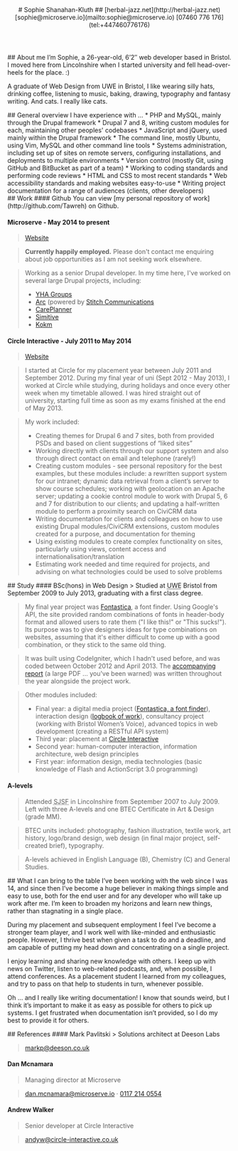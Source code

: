 <article id="page">
<header>
# Sophie Shanahan-Kluth
## <span class="web">[herbal-jazz.net](http://herbal-jazz.net)</span> <span class="email">[sophie@microserve.io](mailto:sophie@microserve.io)</span> <span class="phone">[07460 776 176](tel:+447460776176)</span>
</header>

<section class="about-me">
## About me
I’m Sophie, a 26-year-old, 6’2″ web developer based in Bristol. I moved here from Lincolnshire when I started university and fell head-over-heels for the place. :)

A graduate of Web Design from UWE in Bristol, I like wearing silly hats, drinking coffee, listening to music, baking, drawing, typography and fantasy writing. And cats. I really like cats.
</section>

<section class="overview">
## General overview
I have experience with ...
*   PHP and MySQL, mainly through the Drupal framework
*   Drupal 7 and 8, writing custom modules for each, maintaining other peoples' codebases
*   JavaScript and jQuery, used mainly within the Drupal framework
*   The command line, mostly Ubuntu, using Vim, MySQL and other command line tools
*   Systems administration, including set up of sites on remote servers, configuring installations, and deployments to multiple environments
*   Version control (mostly Git, using GitHub and BitBucket as part of a team)
*   Working to coding standards and performing code reviews
*   HTML and CSS to most recent standards
*   Web accessibility standards and making websites easy-to-use
*   Writing project documentation for a range of audiences (clients, other developers)
</section>

<section class="work">
## Work
#### Github
You can view [my personal repository of work](http://github.com/Tawreh) on Github.

#### Microserve - May 2014 to present
> [Website](http://microserve.io/)

> **Currently happily employed.** Please don't contact me enquiring about job opportunities as I am not seeking work elsewhere.

> Working as a senior Drupal developer. In my time here, I've worked on several large Drupal projects, including:
> *   [YHA Groups](https://groups.yha.org.uk/)
> *   [Arc](http://stitch.forinsiders.co.uk) (powered by [Stitch Communications](http://talkwithstitch.co.uk/)
> *   [CarePlanner](http://care-planner.co.uk)
> *   [Simitive](http://simitive.com)
> *   [Kokm](http://kokmdemo.com/)

#### Circle Interactive - July 2011 to May 2014
> [Website](http://circle-interactive.co.uk/)

> I started at Circle for my placement year between July 2011 and September 2012\. During my final year of uni (Sept 2012 - May 2013), I worked at Circle while studying, during holidays and once every other week when my timetable allowed. I was hired straight out of university, starting full time as soon as my exams finished at the end of May 2013.

> My work included:
> *   Creating themes for Drupal 6 and 7 sites, both from provided PSDs and based on client suggestions of “liked sites”
> *   Working directly with clients through our support system and also through direct contact on email and telephone (rarely!)
> *   Creating custom modules - see personal repository for the best examples, but these modules include: a rewritten support system for our intranet; dynamic data retrieval from a client’s server to show course schedules; working with geolocation on an Apache server; updating a cookie control module to work with Drupal 5, 6 and 7 for distribution to our clients; and updating a half-written module to perform a proximity search on CiviCRM data
> *   Writing documentation for clients and colleagues on how to use existing Drupal modules/CiviCRM extensions, custom modules created for a purpose, and documentation for theming
> *   Using existing modules to create complex functionality on sites, particularly using views, content access and internationalisation/translation
> *   Estimating work needed and time required for projects, and advising on what technologies could be used to solve problems
</section>

<section class="study">
## Study
#### BSc(hons) in Web Design
> Studied at <abbr title="University of the West of England">UWE</abbr> Bristol from September 2009 to July 2013, graduating with a first class degree.

> My final year project was [Fontastica](http://fontastica.herbal-jazz.net), a font finder. Using Google's API, the site provided random combinations of fonts in header-body format and allowed users to rate them ("I like this!" or "This sucks!"). Its purpose was to give designers ideas for type combinations on websites, assuming that it's either difficult to come up with a good combination, or they stick to the same old thing.

> It was built using CodeIgniter, which I hadn't used before, and was coded between October 2012 and April 2013\. The [accompanying report](/cv/dmp/report.pdf) (a large PDF ... you've been warned) was written throughout the year alongside the project work.

> Other modules included:
> *   Final year: a digital media project ([Fontastica, a font finder](http://fontastica.herbal-jazz.net)), interaction design ([logbook of work](http://id.herbal-jazz.net/)), consultancy project (working with Bristol Women’s Voice), advanced topics in web development (creating a RESTful API system)
> *   Third year: placement at [Circle Interactive](http://circle-interactive.co.uk/)
> *   Second year: human-computer interaction, information architecture, web design principles
> *   First year: information design, media technologies (basic knowledge of Flash and ActionScript 3.0 programming)

#### A-levels
> Attended <abbr title="Sleaford Joint Sixth Form">SJSF</abbr> in Lincolnshire from September 2007 to July 2009\. Left with three A-levels and one BTEC Certificate in Art & Design (grade MM).

> BTEC units included: photography, fashion illustration, textile work, art history, logo/brand design, web design (in final major project, self-created brief), typography.

> A-levels achieved in English Language (B), Chemistry (C) and General Studies.
</section>

<section class="what">
## What I can bring to the table
I’ve been working with the web since I was 14, and since then I’ve become a huge believer in making things simple and easy to use, both for the end user and for any developer who will take up work after me. I’m keen to broaden my horizons and learn new things, rather than stagnating in a single place.

During my placement and subsequent employment I feel I’ve become a stronger team player, and I work well with like-minded and enthusiastic people. However, I thrive best when given a task to do and a deadline, and am capable of putting my head down and concentrating on a single project.

I enjoy learning and sharing new knowledge with others. I keep up with news on Twitter, listen to web-related podcasts, and, when possible, I attend conferences. As a placement student I learned from my colleagues, and try to pass on that help to students in turn, whenever possible.

Oh ... and I really like writing documentation! I know that sounds weird, but I think it’s important to make it as easy as possible for others to pick up systems. I get frustrated when documentation isn’t provided, so I do my best to provide it for others.
</section>

<section class="references">
## References
#### Mark Pavlitski
> Solutions architect at Deeson Labs

> [markp@deeson.co.uk](mailto:markp@deeson.co.uk)

#### Dan Mcnamara
> Managing director at Microserve

> [dan.mcnamara@microserve.io](mailto:dan.mcnamara@microserve.io) · [0117 214 0554](tel:+441172140554)

#### Andrew Walker
> Senior developer at Circle Interactive

> [andyw@circle-interactive.co.uk](mailto:andyw@circle-interactive.co.uk)
</section>

</article>
